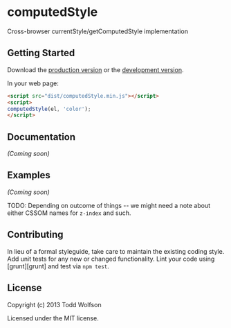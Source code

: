 # computedStyle

Cross-browser currentStyle/getComputedStyle implementation

## Getting Started
Download the [production version][min] or the [development version][max].

[min]: https://raw.github.com/twolfson/computedStyle/master/dist/computedStyle.min.js
[max]: https://raw.github.com/twolfson/computedStyle/master/dist/computedStyle.js

In your web page:

```html
<script src="dist/computedStyle.min.js"></script>
<script>
computedStyle(el, 'color');
</script>
```

## Documentation
_(Coming soon)_

## Examples
_(Coming soon)_

TODO: Depending on outcome of things -- we might need a note about either CSSOM names for `z-index` and such.

## Contributing
In lieu of a formal styleguide, take care to maintain the existing coding style. Add unit tests for any new or changed functionality. Lint your code using [grunt][grunt] and test via `npm test`.

## License
Copyright (c) 2013 Todd Wolfson

Licensed under the MIT license.
